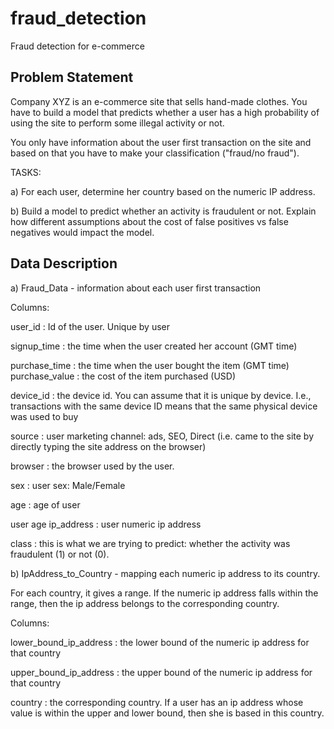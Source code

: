 # fraud_detection
Fraud detection for e-commerce 

## Problem Statement
Company XYZ is an e-commerce site that sells hand-made clothes. You have to build a model that predicts whether a user has a high probability of using the site to perform some illegal activity or not. 

You only have information about the user first transaction on the site and based on that you have to make your classification ("fraud/no fraud"). 

TASKS:

a) For each user, determine her country based on the numeric IP address. 

b) Build a model to predict whether an activity is fraudulent or not. Explain how different assumptions about the cost of false positives vs false negatives would impact the model. 

## Data Description

a) Fraud_Data - information about each user first transaction 

Columns: 

user_id : Id of the user. Unique by user 

signup_time : the time when the user created her account (GMT time) 

purchase_time : the time when the user bought the item (GMT time) purchase_value : the cost of the item purchased (USD) 

device_id : the device id. You can assume that it is unique by device. I.e., transactions with the same device ID means that the same physical device was used to buy 

source : user marketing channel: ads, SEO, Direct (i.e. came to the site by directly typing the site address on the browser)

browser : the browser used by the user. 

sex : user sex: Male/Female 

age : age of user

user age ip_address : user numeric ip address 

class : this is what we are trying to predict: whether the activity was fraudulent (1) or not (0).


b) IpAddress_to_Country - mapping each numeric ip address to its country. 

For each country, it gives a range. If the numeric ip address falls within the range, then the ip address belongs to the corresponding country. 

Columns: 

lower_bound_ip_address : the lower bound of the numeric ip address for that country 

upper_bound_ip_address : the upper bound of the numeric ip address for that country 

country : the corresponding country. If a user has an ip address whose value is within the upper and lower bound, then she is based in this country.
